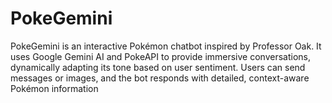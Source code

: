 # PokeGemini
PokeGemini is an interactive Pokémon chatbot inspired by Professor Oak. It uses Google Gemini AI and PokeAPI to provide immersive conversations, dynamically adapting its tone based on user sentiment. Users can send messages or images, and the bot responds with detailed, context-aware Pokémon information
